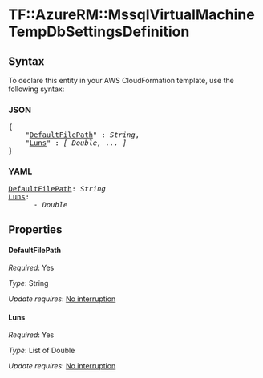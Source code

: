 # TF::AzureRM::MssqlVirtualMachine TempDbSettingsDefinition

## Syntax

To declare this entity in your AWS CloudFormation template, use the following syntax:

### JSON

<pre>
{
    "<a href="#defaultfilepath" title="DefaultFilePath">DefaultFilePath</a>" : <i>String</i>,
    "<a href="#luns" title="Luns">Luns</a>" : <i>[ Double, ... ]</i>
}
</pre>

### YAML

<pre>
<a href="#defaultfilepath" title="DefaultFilePath">DefaultFilePath</a>: <i>String</i>
<a href="#luns" title="Luns">Luns</a>: <i>
      - Double</i>
</pre>

## Properties

#### DefaultFilePath

_Required_: Yes

_Type_: String

_Update requires_: [No interruption](https://docs.aws.amazon.com/AWSCloudFormation/latest/UserGuide/using-cfn-updating-stacks-update-behaviors.html#update-no-interrupt)

#### Luns

_Required_: Yes

_Type_: List of Double

_Update requires_: [No interruption](https://docs.aws.amazon.com/AWSCloudFormation/latest/UserGuide/using-cfn-updating-stacks-update-behaviors.html#update-no-interrupt)

